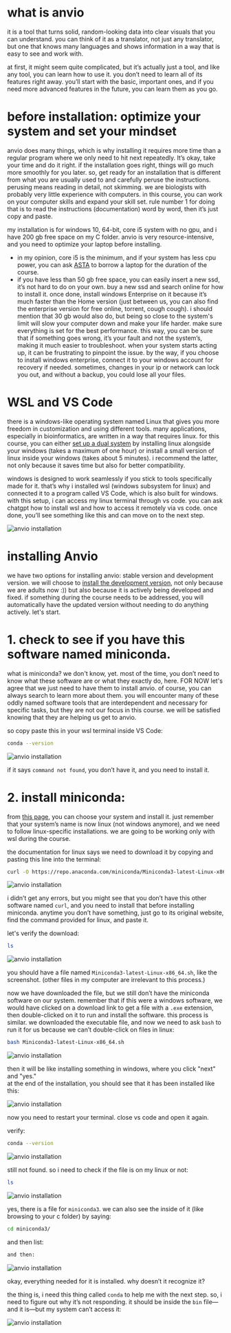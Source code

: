 # what is anvio

it is a tool that turns solid, random-looking data into clear visuals that you can understand. you can think of it as a translator, not just any translator, but one that knows many languages and shows information in a way that is easy to see and work with. 

at first, it might seem quite complicated, but it’s actually just a tool, and like any tool, you can learn how to use it. you don’t need to learn all of its features right away. you’ll start with the basic, important ones, and if you need more advanced features in the future, you can learn them as you go.

# before installation: optimize your system and set your mindset
anvio does many things, which is why installing it requires more time than a regular program where we only need to hit next repeatedly. It’s okay, take your time and do it right. if the installation goes right, things will go much more smoothly for you later. so, get ready for an installation that is different from what you are usually used to and carefully peruse the instructions. perusing means reading in detail, not skimming. we are biologists with probably very little experience with computers. in this course, you can work on your computer skills and expand your skill set. rule number 1 for doing that is to read the instructions (documentation) word by word, then it’s just copy and paste.

my installation is for windows 10, 64-bit, core i5 system with no gpu, and i have 200 gb free space on my C folder. anvio is very resource-intensive, and you need to optimize your laptop before installing.
- in my opinion, core i5 is the minimum, and if your system has less cpu power, you can ask [ASTA](https://asta-oldenburg.de/angebote/computerwerkstatt/) to borrow a laptop for the duration of the course.  
- if you have less than 50 gb free space, you can easily insert a new ssd, it’s not hard to do on your own. buy a new ssd and search online for how to install it. once done, install windows Enterprise on it because it’s much faster than the Home version (just between us, you can also find the enterprise version for free online, torrent, cough cough). i should mention that 30 gb would also do, but being so close to the system's limit will slow your computer down and make your life harder.
make sure everything is set for the best performance. this way, you can be sure that if something goes wrong, it’s your fault and not the system’s, making it much easier to troubleshoot. when your system starts acting up, it can be frustrating to pinpoint the issue.
by the way, if you choose to install windows enterprise, connect it to your windows account for recovery if needed. sometimes, changes in your ip or network can lock you out, and without a backup, you could lose all your files.  

# WSL and VS Code
there is a windows-like operating system named Linux that gives you more freedom in customization and using different tools. many applications, especially in bioinformatics, are written in a way that requires linux. for this course, you can either [set up a dual system](https://www.youtube.com/watch?v=GXxTxBPKecQ) by installing linux alongside your windows (takes a maximum of one hour) or install a small version of linux inside your windows (takes about 5 minutes). i recommend the latter, not only because it saves time but also for better compatibility.  

windows is designed to work seamlessly if you stick to tools specifically made for it. that’s why i installed wsl (windows subsystem for linux) and connected it to a program called VS Code, which is also built for windows. with this setup, i can access my linux terminal through vs code. you can ask chatgpt how to install wsl and how to access it remotely via vs code. once done, you’ll see something like this and can move on to the next step.

![anvio installation](installation/1.png)


# installing Anvio
we have two options for installing anvio: stable version and development version. we will choose to [install the development version](https://anvio.org/install/windows/dev/), not only because we are adults now :)) but also because it is actively being developed and fixed. if something during the course needs to be addressed, you will automatically have the updated version without needing to do anything actively. let's start.

# 1. check to see if you have this software named miniconda.
what is miniconda? we don't know, yet. most of the time, you don’t need to know what these software are or what they exactly do, here. FOR NOW let's agree that we just need to have them to install anvio. of course, you can always search to learn more about them. you will encounter many of these oddly named software tools that are interdependent and necessary for specific tasks, but they are not our focus in this course. we will be satisfied knowing that they are helping us get to anvio.

so copy paste this in your wsl terminal inside VS Code:
```bash
conda --version
```
![anvio installation](installation/2.png)

if it says `command not found`, you don’t have it, and you need to install it.

# 2. install miniconda:

from [this page](https://docs.anaconda.com/miniconda/install/), you can choose your system and install it. just remember that your system’s name is now linux (not windows anymore), and we need to follow linux-specific installations. we are going to be working only with wsl during the course.

the documentation for linux says we need to download it by copying and pasting this line into the terminal:
```bash
curl -O https://repo.anaconda.com/miniconda/Miniconda3-latest-Linux-x86_64.sh
```

![anvio installation](installation/3.png)

i didn’t get any errors, but you might see that you don’t have this other software named `curl`, and you need to install that before installing miniconda. anytime you don’t have something, just go to its original website, find the command provided for linux, and paste it.

let's verify the download:
```bash
ls
```
![anvio installation](installation/4.png)

you should have a file named `Miniconda3-latest-Linux-x86_64.sh`, like the screenshot. (other files in my computer are irrelevant to this process.)

now we have downloaded the file, but we still don’t have the miniconda software on our system. remember that if this were a windows software, we would have clicked on a download link to get a file with a `.exe` extension, then double-clicked on it to run and install the software. this process is similar. we downloaded the executable file, and now we need to ask `bash` to run it for us because we can’t double-click on files in linux:  

```bash
bash Miniconda3-latest-Linux-x86_64.sh
```
![anvio installation](installation/5.png)

then it will be like installing something in windows, where you click "next" and "yes."  
at the end of the installation, you should see that it has been installed like this:  

![anvio installation](installation/6.png)

now you need to restart your terminal. close vs code and open it again.

verify:
```bash
conda --version
```
![anvio installation](installation/7.png)

still not found. so i need to check if the file is on my linux or not: 
```bash
ls
```
![anvio installation](installation/8.png)

yes, there is a file for `miniconda3`. we can also see the inside of it (like browsing to your c folder) by saying:  
```bash
cd miniconda3/
```
and then list:
```bash
and then:
```
![anvio installation](installation/9.png)

okay, everything needed for it is installed. why doesn’t it recognize it?  

the thing is, i need this thing called `conda` to help me with the next step. so, i need to figure out why it’s not responding. it should be inside the `bin` file—and it is—but my system can’t access it: 

![anvio installation](installation/10.png)




























